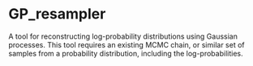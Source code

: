 # GP_resampler

A tool for reconstructing log-probability distributions using Gaussian processes. This tool requires an existing MCMC chain, or similar set of samples from a probability distribution, including the log-probabilities.